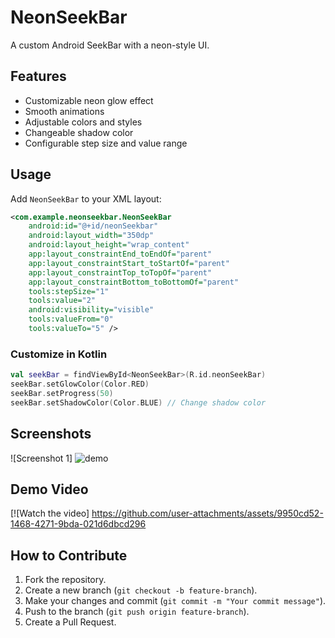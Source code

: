 # NeonSeekBar

A custom Android SeekBar with a neon-style UI.

## Features
- Customizable neon glow effect
- Smooth animations
- Adjustable colors and styles
- Changeable shadow color
- Configurable step size and value range

## Usage

Add `NeonSeekBar` to your XML layout:

```xml
<com.example.neonseekbar.NeonSeekBar
    android:id="@+id/neonSeekbar"
    android:layout_width="350dp"
    android:layout_height="wrap_content"
    app:layout_constraintEnd_toEndOf="parent"
    app:layout_constraintStart_toStartOf="parent"
    app:layout_constraintTop_toTopOf="parent"
    app:layout_constraintBottom_toBottomOf="parent"
    tools:stepSize="1"
    tools:value="2"
    android:visibility="visible"
    tools:valueFrom="0"
    tools:valueTo="5" />
```

### Customize in Kotlin

```kotlin
val seekBar = findViewById<NeonSeekBar>(R.id.neonSeekBar)
seekBar.setGlowColor(Color.RED)
seekBar.setProgress(50)
seekBar.setShadowColor(Color.BLUE) // Change shadow color
```

## Screenshots
![Screenshot 1]
![demo](https://github.com/user-attachments/assets/35cd6621-7946-4999-884e-63353510bf90)



## Demo Video
[![Watch the video]
https://github.com/user-attachments/assets/9950cd52-1468-4271-9bda-021d6dbcd296



## How to Contribute
1. Fork the repository.
2. Create a new branch (`git checkout -b feature-branch`).
3. Make your changes and commit (`git commit -m "Your commit message"`).
4. Push to the branch (`git push origin feature-branch`).
5. Create a Pull Request.



